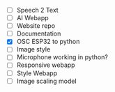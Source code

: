 - [ ] Speech 2 Text
- [ ] AI Webapp
- [ ] Website repo
- [ ] Documentation
- [x] OSC ESP32 to python
- [ ] Image style
- [ ] Microphone working in python?
- [ ] Responsive webapp
- [ ] Style Webapp
- [ ] Image scaling model
